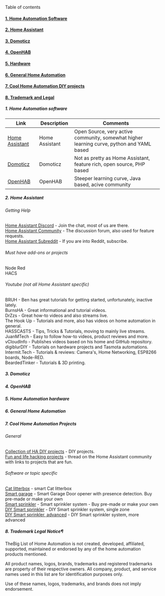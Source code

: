 Table of contents

#### [1. Home Automation Software](#1-home-automation-software)
#### [2. Home Assistant](#2-home-assistant)
#### [3. Domoticz](#3-domoticz)
#### [4. OpenHAB](#4-openhab)
#### [5. Hardware](#5-home-automation-hardware)
#### [6. General Home Automation](#6-general-home-automation)
#### [7. Cool Home Automation DIY projects](7-cool-home-automation-diy-projects)
#### [8. Trademark and Legal](8-trademark-legal-notice)

##### 1. Home Automation software

| Link  | Description | Comments |
| ------------- | ------------- | ------------- |
| [Home Assistant](https://home-assistant.io/) | Home Assistant | Open Source, very active community, somewhat higher learning curve, python and YAML based |
| [Domoticz](https://www.domoticz.com/) | Domoticz | Not as pretty as Home Assistant, feature rich, open source, PHP based |
| [OpenHAB](https://www.openhab.org/) | OpenHAB | Steeper learning curve, Java based, acive community |

##### 2. Home Assistant

###### Getting Help

[Home Assistant Discord](https://discord.gg/c5DvZ4e) - Join the chat, most of us are there.  
[Home Assistant Community](https://community.home-assistant.io) - The discussion forum, also used for feature requests.  
[Home Assistant Subreddit](https://www.reddit.com/r/homeassistant/) - If you are into Reddit, subscribe.  

###### Must have add-ons or projects

Node Red  
HACS  

###### Youtube (not all Home Assistant specific)

BRUH - Ben has great tutorials for getting started, unfortunately, inactive lately.  
BurnsHA - Great informational and tutorial videos.  
DrZzs - Great how-to videos and also streams live.  
The Hook Up - Tutorials and more, also has videos on home automation in general.  
HASSCASTS - Tips, Tricks & Tutorials, moving to mainly live streams.  
JuanMTech - Easy to follow how-to videos, product reviews and more.  
vCloudInfo - Publishes videos based on his home and GitHub repository.  
digiblurDIY - Tutorials on hardware projects and Tasmota automations.  
Intermit.Tech - Tutorials & reviews: Camera's, Home Networking, ESP8266 boards, Node-RED.  
BeardedTinker - Tutorials & 3D printing.

##### 3. Domoticz

##### 4. OpenHAB

##### 5. Home Automation hardware

##### 6. General Home Automation

##### 7. Cool Home Automation Projects

###### General

[Collection of HA DIY projects](https://www.hackster.io/home-assistant/projects) - DIY projects.  
[Fun and life hacking projects](https://community.home-assistant.io/t/projects-that-have-made-life-easier-and-more-enjoyable/50490) - thread on the Home Assistant community with links to projects that are fun.

###### Software or topic specific

[Cat litterbox](https://community.home-assistant.io/t/smart-litter-box-or-smart-cats/27646/) - smart Cat litterbox  
[Smart garage](https://opengarage.io/) - Smart Garage Door opener with presence detection. Buy pre-made or make your own  
[Smart sprinkler](https://opensprinkler.com/) - Smart sprinkler system - Buy pre-made or make your own  
[DIY Smart sprinkler](https://community.home-assistant.io/t/automatic-garden-sprinkler-irrigation-system-with-sonoff-basic-and-solenoid-valve/53498) - DIY Smart sprinkler system, single zone  
[DIY Smart sprinkler, advanced](https://community.home-assistant.io/t/diy-wifi-sprinkler-controller-using-esp8266/116594) - DIY Smart sprinkler system, more advanced

##### 8. Trademark Legal Notice¶

TheBig List of Home Automation  is not created, developed, affiliated, supported, maintained or endorsed by any of the home automation products mentioned.

All product names, logos, brands, trademarks and registered trademarks are property of their respective owners. All company, product, and service names used in this list are for identification purposes only.

Use of these names, logos, trademarks, and brands does not imply endorsement.
